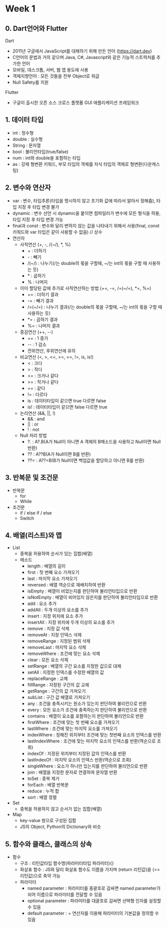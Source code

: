 # Week 1

## 0. Dart언어와 Flutter
Dart 
- 2011년 구글에서 JavaScript를 대체하기 위해 만든 언어 (https://dart.dev)
- C언어의 문법과 거의 같으며 Java, C#, Javascript와 같은 기능적 스트럭처를 추가한 언어
- 모바일, 데스크톱, 서버, 웹 앱 용도에 사용
- 객체지향언어 : 모든 것들을 전부 Object로 취급
- Null Safety를 지원

Flutter
- 구글이 출시한 오픈 소스 크로스 플랫폼 GUI 애플리케이션 프레임워크

## 1. 데이터 타입
- int : 정수형
- double : 실수형
- String : 문자열
- bool : 불리언타입(true/false)
- num : int와 double을 포함하는 타입
- as : 강제 형변환 키워드, 부모 타입의 객체를 자식 타입의 객체로 형변환(다운캐스팅)

## 2. 변수와 연산자
- var : 변수, 타입추론(타입을 명시하지 않고 초기화 값에 따라서 알아서 정해줌), 타입 지정 후 타입 변경 불가
- dynamic : 변수 선언 시 dynamic을 붙이면 컴파일러가 변수에 모든 형식을 허용, 타입 지정 후 타입 변경 가능
- final과 const : 변수와 달리 변하지 않는 값을 나타내기 위해서 사용(final, const 키워드와 var 타입은 같이 사용할 수 없음) // 상수
- 연산자
  - 사칙연산 (+, -, /(~/), *,  %)
    - \+ : 더하기
    - \- : 빼기
    - /(~/) : 나누기(/는 double의 몫을 구할때, ~/는 int의 몫을 구할 때 사용하는  듯)
    - \* : 곱하기
    - % : 나머지
  - 이미 할당된 값에 추가로 사칙연산하는 방법 (+=, -=, /=(~/=), *=, %=)
    - += : 더하기 결과
    - -= : 빼기 결과
    - /=(~/=) : 나누기 결과(/는 double의 몫을 구할때, ~/는 int의 몫을 구할 때  사용하는 듯)
    - *= : 곱하기 결과
    - %= : 나머지 결과
  - 증감연산 (++, --)
    - ++ : 1 증가
    - -- : 1 감소
    - 전위연산, 후위연산에 유의
  - 비교연산 (<, >, <=, >=, ==, !=, is, is!)
    - < : 크다
    - \> : 작다
    - <= : 크거나 같다
    - \>= : 작거나 같다
    - == : 같다
    - != : 다르다
    - is : 데이터타입이 같으면 true 다르면 false
    - is! : 데이터타입이 같으면 false 다르면 true
  - 논리연산 (&&, ||, !)
    - && : and
    - || : or
    - ! : not
  - Null 처리 방법
    - ?. : A?.B(A가 Null이 아니면 A 객체의 B메소드을 사용하고 Null이면 Null 반환)
    - ?? : A??B(A가 Null이면 B를 반환)
    - ??= : A??=B(B가 Null이면 백업값을 할당하고 아니면 B를 반환)

## 3. 반복문 및 조건문
- 반복문
  - for
  - While
- 조건문
  - if / else if / else
  - Switch

## 4. 배열(리스트)와 맵
- List
  - 중복을 허용하여 순서가 있는 집합(배열)
  - 메소드
    - length : 배열의 길이
    - first : 첫 번째 요소 가져오기
    - last : 마지막 요소 가져오기
    - reversed : 배열 역순으로 재배치하여 반환
    - isEmpty : 배열이 비었는지를 판단하여 불리언타입으로 반환
    - isNotEmpty : 배열이 비어있지 않은지를 판단하여 불리언타입으로 반환
    - add : 요소 추가
    - addAll : 두개 이상의 요소를 추가
    - insert : 지정 위치에 요소 추가
    - insertAll : 지정 위치에 두개 이상의 요소를 추가
    - remove : 지정 값 삭제
    - removeAt : 지정 인덱스 삭제
    - removeRange : 지정된 범위 삭제
    - removeLast : 마지막 요소 삭제
    - removeWhere : 조건에 맞는 요소 삭제
    - clear : 모든 요소 삭제
    - setRange : 배열의 구간 요소를 지정한 값으로 대체
    - setAll : 지정한 인덱스를 수정한 배열의 값
    - replaceRange : 교체
    - fillRange : 지정된 구간의 값 교체
    - getRange : 구간의 값 가져오기
    - subList : 구간 값 배열로 가져오기
    - any : 조건을 충족시키는 원소가 있는지 판단하여 불리언으로 반환
    - every : 모든 요소가 조건에 충족하는지 판단하여 불리언으로 반환
    - contains : 배열이 요소를 포함하는지 판단하여 불리언으로 반환
    - firstWhere : 조건에 맞는 첫 번째 요소를 가져오기
    - lastWhere : 조건에 맞는 마지막 요소를 가져오기
    - indexWhere : 정해진 위치부터 조건에 맞는 첫번째 요소의 인덱스를 반환
    - lastIndexWhere : 조건에 맞는 마지막 요소의 인덱스를 반환(역순으로 조회)
    - indexOf : 지정된 위치부터 지정된 값의 인덱스를 반환
    - lastIndexOf : 마지막 요소의 인덱스 반환(역순으로 조회)
    - singleWhere : 요소가 하나만 있는지를 판단하여 불리언으로 반환
    - join : 배열을 지정한 문자로 연결하여 문자열 반환
    - toSet : 중복 제거
    - forEach : 배열 반복문
    - reduce : 누적 합
    - sort : 배열 정렬
- Set 
  - 중복을 허용하지 않고 순서가 없는 집합(배열)
- Map
  - key-value 쌍으로 구성된 집합
  - JS의 Object, Python의 Dictionary와 비슷

## 5. 함수와 클래스, 클래스의 상속
- 함수
  - 구조 : 리턴값타입 함수명(파라미터타입 파라미터){}
  - 화살표 함수 : JS와 달리 화살표 함수도 이름을 가지며 (return 리턴값)을 (=> 리턴값)으로 축약 가능
  - 파라미터
    - named parameter : 파라미터를 중괄호로 감싸면 named parameter가 되어 이름으로 파라미터를 전달할 수 있음
    - optional parameter : 파라미터를 대괄호로 감싸면 선택형 인자를 설정할 수 있음
    - default parameter : = 연산자를 이용해 파라미터의 기본값을 정의할 수 있음

